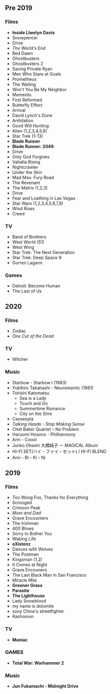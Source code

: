 ## Pre 2019

### Films
   - **Inside Llwelyn Davis**
   - Snowpiercer
   - Drive
   - *The World's End*
   - Red Dawn
   - Ghostbusters
   - Ghostbusters 2
   - Saving Private Ryan
   - Men Who Stare at Goals
   - Prometheus
   - The Wailing
   - Won't You Be My Neighbor
   - Memento
   - First Reformed
   - Butterfly Effect
   - Arrival
   - David Lynch's Dune
   - Anihilation 
   - Good Will Hunting
   - Alien (1,2,3,4,5,6)
   - Star Trek (1-13)
   - **Blade Runner**
   - **Blade Runner: 2049**
   - Drive
   - Only God Forgives
   - Vahalla Rising
   - Nightcrawler
   - Under the Skin
   - Mad Max: Fury Road
   - The Revenant
   - The Matrix (1,2,3)
   - Drive
   - Fear and Loathing in Las Vegas
   - Star Wars (1,2,3,4,5,6,7,8)
   - Wind Rises
   - Creed

### TV
   - Band of Brothers
   - West World (S1)
   - West Wing 
   - Star Trek: The Next Generation
   - Star Trek: Deep Space 9
   - Gurren Lagann

### Games
   - Detroit: Become Human
   - The Last of Us

## 2020

### Films
   - Zodiac
   - *One Cut of the Dead*

### TV
   - Witcher

### Music
   - Starbow - Starbow I (1983)
   - Yukihiro Takahashi - Neuromantic (1981)
   - Tohishi Katomatsu
     - Sea is a Lady
     - Touch and Go
     - Summertime Romance
     - City on the Shre
   - Casseopia
   - *Talking Heads - Stop Making Sense*
   - Chet Baker Quartet ‎– No Problem 
   - Haruomi Hosono - Philharmony
   - Anri - Coool 
   - Junko Ohashi 大橋純子 ー MAGICAL Album
   - HI-FI SET(ハイ・ファイ・セット) / HI-FI BLEND
   - Anri - Bi・Ki・Ni 
   
## 2019

### Films
   - Too Wong Foo, Thanks for Everything
   - Scrooged
   - Crimson Peak
   - *Mom and Dad*
   - Grave Encounters
   - The Irishman
   - 400 Blows
   - Sorry to Bother You
   - Waking Life
   - **eXistenz**
   - Dances with Wolves
   - The Postman
   - Kingsman (1,2)
   - It Comes at Night
   - Grave Encouners
   - The Last Black Man in San Francisco
   - Miracle Mile
   - **Greener Grass**
   - **Parasite**
   - **The Lighthouse**
   - Lady Snowblood
   - my name is dolomite
   - sony China's streetfighter 
   - Rashomon

### TV
   - **Maniac**

### GAMES
   - **Total War: Warhammer 2**

### Music
   - **Jun Fukamachi - Midnight Drive**
